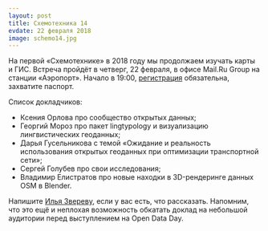 ```yaml
---
layout: post
title: Схемотехника 14
evdate: 22 февраля 2018
image: schemo14.jpg
---
```

На первой «Схемотехнике» в 2018 году мы продолжаем изучать карты и ГИС.
Встреча пройдёт в четверг, 22 февраля, в офисе Mail.Ru Group на станции «Аэропорт».
Начало в 19:00, [регистрация](https://corp.mail.ru/ru/press/events/428/) обязательна, захватите паспорт.

Список докладчиков:

* Ксения Орлова про сообщество открытых данных;
* Георгий Мороз про пакет lingtypology и визуализацию лингвистических геоданных;
* Дарья Гусельникова с темой «Ожидание и реальность использования открытых геоданных при оптимизации транспортной сети»;
* Сергей Голубев про свои исследования;
* Владимир Елистратов про новые находки в 3D-рендеринге данных OSM в Blender.

Напишите [Илья Звереву](mailto:ilya@zverev.info),
если у вас есть, что рассказать. Напомним, что это ещё и неплохая возможность
обкатать доклад на небольшой аудитории перед выступлением на Open Data Day.
